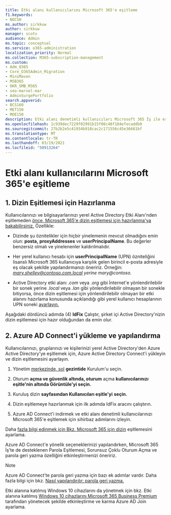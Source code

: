 ```yaml
---
title: Etki alanı kullanıcılarını Microsoft 365'e eşitleme
f1.keywords:
- NOCSH
ms.author: sirkkuw
author: sirkkuw
manager: scotv
audience: Admin
ms.topic: conceptual
ms.service: o365-administration
localization_priority: Normal
ms.collection: M365-subscription-management
ms.custom:
- Adm_O365
- Core_O365Admin_Migration
- MiniMaven
- MSB365
- OKR_SMB_M365
- seo-marvel-mar
- AdminSurgePortfolio
search.appverid:
- BCS160
- MET150
- MOE150
description: Etki alanı denetimli kullanıcıları Microsoft 365 İş ile eşitler.
ms.openlocfilehash: 1c939dec7229f02991b15f08c48f184efecaddb0
ms.sourcegitcommit: 27b2b2e5c41934b918cac2c171556c45e36661bf
ms.translationtype: MT
ms.contentlocale: tr-TR
ms.lasthandoff: 03/19/2021
ms.locfileid: "50913264"
---
```

# <a name="synchronize-domain-users-to-microsoft-365"></a>Etki alanı kullanıcılarını Microsoft 365'e eşitleme

## <a name="1-prepare-for-directory-synchronization"></a>1. Dizin Eşitlemesi için Hazırlanma 

Kullanıcılarınızı ve bilgisayarlarınızı yerel Active Directory Etki Alanı'nden eşitlemeden [önce, Microsoft 365'e dizin eşitlemesi için hazırlanma'ya bakabilirsiniz.](../enterprise/prepare-for-directory-synchronization.md) Özellikle:

   - Dizinde şu öznitelikler için hiçbir yinelemenin mevcut olmadığını emin olun: **posta,** **proxyAddresses** ve **userPrincipalName**. Bu değerler benzersiz olmalı ve yinelenenler kaldırılmalıdır.
   
   - Her yerel kullanıcı hesabı için **userPrincipalName** (UPN) özniteliğini lisanslı Microsoft 365 kullanıcıya karşılık gelen birincil e-posta adresiyle eş olacak şekilde yapılandırmanızı öneririz. Örneğin:  *mary.shelley@contoso.com.local yerine mary@contoso.*
   
   - Active Directory etki alanı *.com* veya *.org* gibi İnternet'e yönlendirilebilir bir sonek yerine *.local* veya *.lan* gibi yönlendirilebilir olmayan bir sonekle bitiyorsa, önce dizin eşitlemesi için yönlendirilebilir olmayan bir etki alanını hazırlama konusunda açıklandığı gibi yerel kullanıcı hesaplarının UPN soneki [ayarlayın.](../enterprise/prepare-a-non-routable-domain-for-directory-synchronization.md) 

Aşağıdaki dördüncü adımda (4) **IdFix** Çalıştır, şirket içi Active Directory'nizin dizin eşitlemesi için hazır olduğundan da emin olur.

## <a name="2-install-and-configure-azure-ad-connect"></a>2. Azure AD Connect'i yükleme ve yapılandırma

Kullanıcılarınızı, gruplarınızı ve kişilerinizi yerel Active Directory'den Azure Active Directory'ye eşitlemek için, Azure Active Directory Connect'i yükleyin ve dizin eşitlemesini ayarlayın. 

 1. Yönetim [merkezinde, sol](https://go.microsoft.com/fwlink/p/?linkid=2024339) **gezintide** Kurulum'u seçin.

 2. Oturum **açma ve güvenlik altında, oturum** açma **kullanıcılarınızı** **eşitle'nin altında Görüntüle'yi seçin.**

 3. Kuruluş dizin **sayfasından Kullanıcıları eşitle'yi** **seçin.**

 4. Dizin eşitlemeye hazırlanmak için ilk adımda IdFix aracını çalıştırın.

 5. Azure AD Connect'i indirmek ve etki alanı denetimli kullanıcılarınızı Microsoft 365'e eşitlemek için sihirbaz adımlarını izleyin.


Daha [fazla bilgi edinmek için Bkz. Microsoft 365 için dizin](../enterprise/set-up-directory-synchronization.md) eşitlemesini ayarlama.

Azure AD Connect'e yönelik seçeneklerinizi yapılandırken, Microsoft 365 İş'te de desteklenen Parola Eşitlemesi, Sorunsuz Çoklu Oturum Açma ve parola geri yazma özelliğini etkinleştirmenizi öneririz. 

> [!NOTE]
> Azure AD Connect'te parola geri yazma için bazı ek adımlar vardır. Daha fazla bilgi için bkz. [Nasıl yapılandırılır: parola geri yazma.](/azure/active-directory/authentication/howto-sspr-writeback) 

Etki alanına katılmış Windows 10 cihazlarını da yönetmek için bkz. Etki alanına katılmış [Windows 10 cihazlarını Microsoft 365 Business Premium](manage-windows-devices.md) tarafından yönetecek şekilde etkinleştirme ve karma Azure AD Join ayarlama.